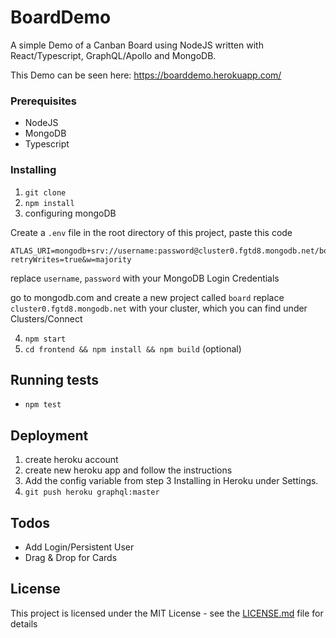 # BoardDemo

A simple Demo of a Canban Board using NodeJS written with React/Typescript, GraphQL/Apollo and MongoDB.

This Demo can be seen here:
https://boarddemo.herokuapp.com/


### Prerequisites

- NodeJS
- MongoDB
- Typescript


### Installing

1) `git clone`
2) `npm install`
3) configuring mongoDB

Create a `.env` file in the root directory of this project,
paste this code
```
ATLAS_URI=mongodb+srv://username:password@cluster0.fgtd8.mongodb.net/board?retryWrites=true&w=majority

```
replace `username`, `password` with your MongoDB Login Credentials

go to mongodb.com and create a new project called `board`
replace `cluster0.fgtd8.mongodb.net` with your cluster,
which you can find under Clusters/Connect

4) `npm start`
5) `cd frontend && npm install && npm build` (optional)


## Running tests

- `npm test`


## Deployment

1) create heroku account
2) create new heroku app and follow the instructions
3) Add the config variable from step 3 Installing in Heroku under Settings.
4) `git push heroku graphql:master`


## Todos

- Add Login/Persistent User
- Drag & Drop for Cards


## License

This project is licensed under the MIT License - see the [LICENSE.md](LICENSE.md) file for details
